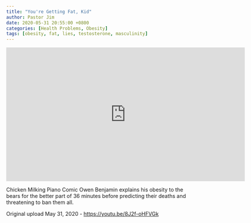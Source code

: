 ```yaml
---
title: "You're Getting Fat, Kid"
author: Pastor Jim
date: 2020-05-31 20:55:00 +0800
categories: [Health Problems, Obesity]
tags: [obesity, fat, lies, testosterone, masculinity]
---
```


<iframe width="640" height="360" scrolling="no" frameborder="0" style="border: none;" src="https://www.bitchute.com/embed/hKQcO5PnkM6f/"></iframe>

Chicken Milking Piano Comic Owen Benjamin explains his obesity to the bears for the better part of 36 minutes before predicting their deaths and threatening to ban them all.

Original upload May 31, 2020 - https://youtu.be/8J2f-oHFVGk

